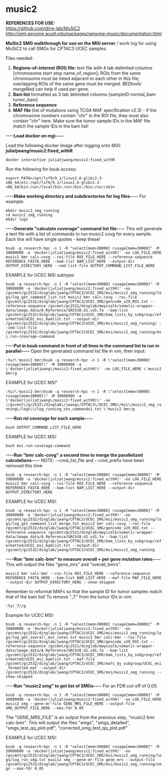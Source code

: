 # music2
<b>REFERENCES FOR USE:</b><br>
https://github.com/ding-lab/MuSiC2<br>
http://gmt.genome.wustl.edu/packages/genome-music/documentation.html

<b>MuSic2 SMG walkthrough for use on the MGI server</b> / work log for using MuSiC2 to call SMGs for CPTAC3 UCEC samples

Files needed:
1. <b> Regions-of-interest (ROI) file: </b> text file with 4 tab delimited columns [chromosome start stop name_of_region]; ROIs from the same chromosome must be listed adjacent to each other in this file; overlapping ROIs of the same gene must be merged. BEDtools' mergeBed can help if used per gene.
2. <b> Bam list </b> formatted as 3 tab delimited columns [sampleID normal_bam tumor_bam]
3. <b> Reference sequence </b> 
4. <b> MAF file </b> (list of mutations using TCGA MAF specification v2.3) - if the chromosome numbers contain "chr" in the ROI file, they must also contain "chr" here. Make sure the tumor sample IDs in the MAF file match the sample IDs in the bam list!

<b>----Load docker on mgi----</b>

Load the following docker image after logging onto MGI: <b> juliatjwang/music2:fixed_withR </b>

`docker interactive juliatjwang/music2:fixed_withR`

Run the following for bsub access:

`export PATH=/opt/lsf9/9.1/linux2.6-glibc2.3-x86_64/etc:/opt/lsf9/9.1/linux2.6-glibc2.3-x86_64/bin:/usr/local/bin:/usr/bin:/bin:/usr/sbin`

<b>----Make working directory and subdirectories for log files----</b>
For example:

`mkdir music2_smg_running`<br>
`cd music2_smg_running`<br>
`mkdir logs`

<b>----Generate "calculate coverage" command list file----</b>
This will generate a text file with a list of commands to run music2 covg for every sample. Each line will have single quotes - keep these!

`bsub -q research-hpc -n 1 -R "select[mem>30000] rusage[mem=30000]" -M 30000000 -a 'docker(juliatjwang/music2:fixed_withR)' -oo LOG_FILE_HERE music2 bmr calc-covg --roi-file ROI_FILE_HERE --reference-sequence REFERENCE_FASTA_HERE --bam-list BAM_LIST_HERE --output-dir OUTPUT_DIRECTORY_HERE --cmd-list-file OUTPUT_COMMAND_LIST_FILE_HERE`

EXAMPLE for UCEC MSI subtype:

`bsub -q research-hpc -n 1 -R "select[mem>30000] rusage[mem=30000]" -M 30000000 -a 'docker(juliatjwang/music2:fixed_withR)' -oo /gscmnt/gc2532/dinglab/jwang/CPTAC3/UCEC_SMG/msi/music2_smg_running/logs/log_get_command_list.txt music2 bmr calc-covg --roi-file /gscmnt/gc2532/dinglab/jwang/CPTAC3/UCEC_SMG/gencode_v29_ROI.txt --reference-sequence /gscmnt/gc2521/dinglab/mwyczalk/somatic-wrapper-data/image.data/A_Reference/GRCh38.d1.vd1.fa --bam-list /gscmnt/gc2532/dinglab/jwang/CPTAC3/UCEC_SMG/bam_lists_by_subgroup/reformatted/UCEC_msi_bamlist.txt --output-dir /gscmnt/gc2532/dinglab/jwang/CPTAC3/UCEC_SMG/msi/music2_smg_running/ --cmd-list-file /gscmnt/gc2532/dinglab/jwang/CPTAC3/UCEC_SMG/msi/music2_smg_running/msi.run-coverage-command`

<b>----Put in bsub command in front of all lines in the command list to run in parallel----</b>
Open the generated command list file in vim, then input:

`:%s/\'music2 bmr/bsub -q research-hpc -n 1 -R \"select[mem>30000] rusage[mem=30000]\" -M 30000000 -a \'docker(juliatjwang\/music2:fixed_withR)\' -oo LOG_FILE_HERE \'music2 bmr/g`

EXAMPLE for UCEC MSI"

`:%s/\'music2 bmr/bsub -q research-hpc -n 1 -R \"select[mem>30000] rusage[mem=30000]\" -M 30000000 -a \'docker(juliatjwang\/music2:fixed_withR)\' -oo \/gscmnt\/gc2532\/dinglab\/jwang\/CPTAC3\/UCEC_SMG\/msi\/music2_smg_running\/logs\\/log_running_cov_commands1.txt \'music2 bmr/g`

<b>----Run roi coverage for each sample----</b>

`bash OUTPUT_COMMAND_LIST_FILE_HERE`

EXAMPLE for UCEC MSI:

`bash msi.run-coverage-command`

<b>----Run "bmr calc-covg" a second time to merge the parallelized calculations----</b>
NOTE: --cmd_list_file and --cmd_prefix have been removed this time

`bsub -q research-hpc -n 1 -R "select[mem>30000] rusage[mem=30000]" -M 30000000 -a 'docker(juliatjwang/music2:fixed_withR)' -oo LOG_FILE_HERE music2 bmr calc-covg --roi-file ROI_FILE_HERE --reference-sequence REFERENCE_FASTA_HERE --bam-list BAM_LIST_HERE --output-dir OUTPUT_DIRECTORY_HERE`

EXAMPLE for UCEC MSI:

`bsub -q research-hpc -n 1 -R "select[mem>30000] rusage[mem=30000]" -M 30000000 -a 'docker(juliatjwang/music2:fixed_withR)' -oo /gscmnt/gc2532/dinglab/jwang/CPTAC3/UCEC_SMG/msi/music2_smg_running/logs/log_get_command_list_merge.txt music2 bmr calc-covg --roi-file /gscmnt/gc2532/dinglab/jwang/CPTAC3/UCEC_SMG/gencode_v29_ROI.txt --reference-sequence /gscmnt/gc2521/dinglab/mwyczalk/somatic-wrapper-data/image.data/A_Reference/GRCh38.d1.vd1.fa --bam-list /gscmnt/gc2532/dinglab/jwang/CPTAC3/UCEC_SMG/bam_lists_by_subgroup/reformatted/UCEC_msi_bamlist.txt --output-dir /gscmnt/gc2532/dinglab/jwang/CPTAC3/UCEC_SMG/msi/music2_smg_running`

<b>----Run "bmr calc-bmr" to measure overall + per gene mutation rates----</b>
This will output the files "gene_mrs" and "overall_bmrs". 

`music2 bmr calc-bmr --roi-file ROI_FILE_HERE --reference-sequence REFERENCE_FASTA_HERE --bam-list BAM_LIST_HERE --maf-file MAF_FILE_HERE --output-dir OUTPUT_DIRECTORY_HERE --show-skipped`

Remember to reformat MAFs so that the sample ID for tumor samples match that of the bam list!
To remove "_T" from the tumor IDs in vim:

`:%s/_T//g`

Example for UCEC MSI:

`bsub -q research-hpc -n 1 -R "select[mem>30000] rusage[mem=30000]" -M 30000000 -a 'docker(juliatjwang/music2:fixed_withR)' -oo /gscmnt/gc2532/dinglab/jwang/CPTAC3/UCEC_SMG/msi/music2_smg_running/logs/log_get_overall_mut_rates.txt music2 bmr calc-bmr --roi-file /gscmnt/gc2532/dinglab/jwang/CPTAC3/UCEC_SMG/gencode_v29_ROI.txt --reference-sequence /gscmnt/gc2521/dinglab/mwyczalk/somatic-wrapper-data/image.data/A_Reference/GRCh38.d1.vd1.fa --bam-list /gscmnt/gc2532/dinglab/jwang/CPTAC3/UCEC_SMG/bam_lists_by_subgroup/reformatted/UCEC_msi_bamlist.txt --maf-file /gscmnt/gc2532/dinglab/jwang/CPTAC3/UCEC_SMG/mafs_by_subgroup/UCEC_msi_formatted.maf --output-dir /gscmnt/gc2532/dinglab/jwang/CPTAC3/UCEC_SMG/msi/music2_smg_running --show-skipped`

<b>----Run "music2 smg" to get list of SMGs----</b>
For an FDR cut-off of 0.05:

`bsub -q research-hpc -n 1 -R "select[mem>30000] rusage[mem=30000]" -M 30000000 -a 'docker(juliatjwang/music2:fixed_withR)' -oo LOG_FILE_HERE music2 smg --gene-mr-file GENE_MRS_FILE_HERE --output-file SMG_OUTPUT_FILE_HERE --max-fdr 0.05`

The "GENE_MRS_FILE" is an output from the previous step, "music2 bmr calc-bmr". 
This will output the files "smgs", "smgs_detailed", "smgs_test_qq_plot.pdf", "corrected_smg_test_qq_plot.pdf"

EXAMPLE for UCEC MSI:

`bsub -q research-hpc -n 1 -R "select[mem>30000] rusage[mem=30000]" -M 30000000 -a 'docker(juliatjwang/music2:fixed_withR)' -oo /gscmnt/gc2532/dinglab/jwang/CPTAC3/UCEC_SMG/msi/music2_smg_running/logs/log_run_smg.txt music2 smg --gene-mr-file gene_mrs --output-file /gscmnt/gc2532/dinglab/jwang/CPTAC3/UCEC_SMG/msi/music2_smg_running/smgs --max-fdr 0.05`

